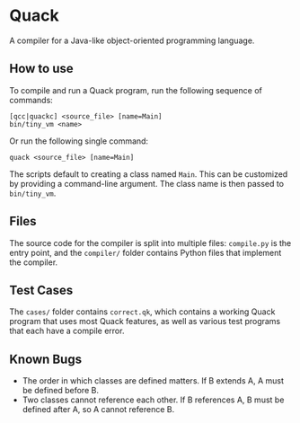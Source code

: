 # Quack
A compiler for a Java-like object-oriented programming language.

## How to use

To compile and run a Quack program, run the following sequence of commands:
```
[qcc|quackc] <source_file> [name=Main]
bin/tiny_vm <name>
```
Or run the following single command:
```
quack <source_file> [name=Main]
```

The scripts default to creating a class named `Main`. This can be customized by providing a command-line argument. The class name is then passed to `bin/tiny_vm`.

## Files

The source code for the compiler is split into multiple files: `compile.py` is the entry point, and the `compiler/` folder contains Python files that implement the compiler.

## Test Cases

The `cases/` folder contains `correct.qk`, which contains a working Quack program that uses most Quack features, as well as various test programs that each have a compile error.

## Known Bugs

- The order in which classes are defined matters. If B extends A, A must be defined before B.
- Two classes cannot reference each other. If B references A, B must be defined after A, so A cannot reference B.
